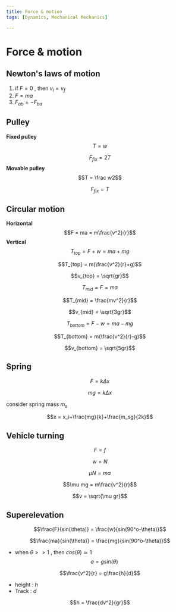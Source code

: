 ```yaml
---
title: Force & motion
tags: [Dynamics, Mechanical Mechanics]

---
```


# Force & motion

## Newton's laws of motion

1. if $F = 0$ , then $v_i = v_f$
2. $F = ma$
3. $F_{ab} = -F_{ba}$

## Pulley

**Fixed pulley**
$$T = w$$

$$F_{fix} = 2T$$
**Movable pulley**
$$T = \frac w2$$

$$F_{fix}= T$$

## Circular motion

**Horizontal**
$$F = ma = m\frac{v^2}{r}$$
**Vertical**
$$T_{top} = F+w = ma+mg$$

$$T_{top} = m(\frac{v^2}{r}+g)$$

$$v_{top} = \sqrt{gr}$$

$$T_{mid} = F = ma$$

$$T_{mid} = \frac{mv^2}{r}$$

$$v_{mid} = \sqrt{3gr}$$

$$T_{bottom} = F-w = ma-mg$$

$$T_{bottom} = m(\frac{v^2}{r}-g)$$

$$v_{bottom} = \sqrt{5gr}$$

## Spring

$$F = k\Delta x$$

$$mg = k\Delta x$$

consider spring mass $m_s$

$$x = x_i+\frac{mg}{k}+\frac{m_sg}{2k}$$

## Vehicle turning
$$F = f$$

$$w = N$$

$$\mu N = ma$$

$$\mu mg = m\frac{v^2}{r}$$

$$v = \sqrt{\mu gr}$$

## Superelevation
$$\frac{F}{sin(\theta)} = \frac{w}{sin(90^o-\theta)}$$

$$\frac{ma}{sin(\theta)} = \frac{mg}{sin(90^o-\theta)}$$
* when $\theta >> 1$ , then $cos(\theta) \simeq 1$ 
$$a = gsin(\theta)$$

$$\frac{v^2}{r} = g\frac{h}{d}$$
* height : $h$
* Track : $d$

$$h = \frac{dv^2}{gr}$$